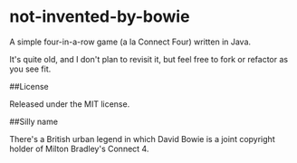 not-invented-by-bowie
=====================

A simple four-in-a-row game (a la Connect Four) written in Java. 

It's quite old, and I don't plan to revisit it, but feel free to fork or refactor as you see fit.

##License

Released under the MIT license.

##Silly name

There's a British urban legend in which David Bowie is a joint copyright holder of Milton Bradley's Connect 4.
